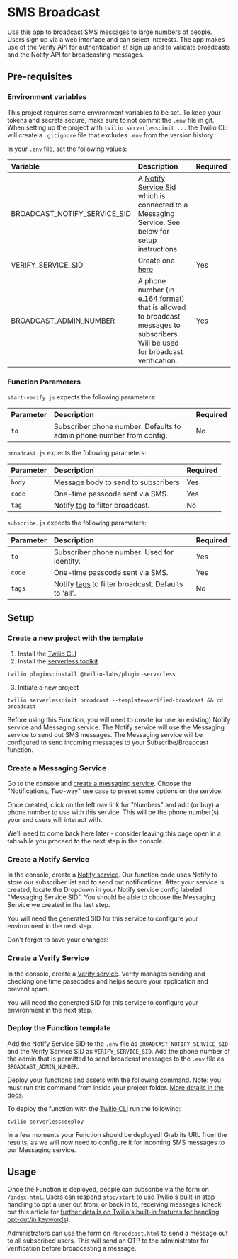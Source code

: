 # SMS Broadcast

Use this app to broadcast SMS messages to large numbers of people. Users sign up via a web interface and can select interests. The app makes use of the Verify API for authentication at sign up and to validate broadcasts and the Notify API for broadcasting messages.

## Pre-requisites

### Environment variables

This project requires some environment variables to be set. To keep your tokens and secrets secure, make sure to not commit the `.env` file in git. When setting up the project with `twilio serverless:init ...` the Twilio CLI will create a `.gitignore` file that excludes `.env` from the version history.

In your `.env` file, set the following values:

| Variable                     | Description                                                                                                                                                       | Required |
| :--------------------------- | :---------------------------------------------------------------------------------------------------------------------------------------------------------------- | :------- |
| BROADCAST_NOTIFY_SERVICE_SID | A [Notify Service Sid](https://www.twilio.com/console/notify/services) which is connected to a Messaging Service. See below for setup instructions      
| VERIFY_SERVICE_SID           | Create one [here](https://www.twilio.com/console/verify/services)                                                                | Yes      |
| BROADCAST_ADMIN_NUMBER       | A phone number (in [e.164 format](https://www.twilio.com/docs/glossary/what-e164)) that is allowed to broadcast messages to subscribers. Will be used for broadcast verification. | Yes      |

### Function Parameters

`start-verify.js` expects the following parameters:

| Parameter      | Description                                 | Required |
| :------------- | :------------------------------------------ | :------- |
| `to`       | Subscriber phone number. Defaults to admin phone number from config. | No  |

`broadcast.js` expects the following parameters:

| Parameter      | Description                                 | Required |
| :------------- | :------------------------------------------ | :------- |
| `body`     | Message body to send to subscribers             | Yes |
| `code`     | One-time passcode sent via SMS.                 | Yes |
| `tag`      | Notify [tag](https://www.twilio.com/docs/notify/api/notification-resource#create-a-notification-resource) to filter broadcast. | No |

`subscribe.js` expects the following parameters:

| Parameter      | Description                                 | Required |
| :------------- | :------------------------------------------ | :------- |
| `to`       | Subscriber phone number. Used for identity.     | Yes |
| `code`     | One-time passcode sent via SMS.                 | Yes |
| `tags`     | Notify [tags](https://www.twilio.com/docs/notify/api/notification-resource#create-a-notification-resource) to filter broadcast. Defaults to 'all'. | No |

## Setup

### Create a new project with the template

1. Install the [Twilio CLI](https://www.twilio.com/docs/twilio-cli/quickstart#install-twilio-cli)
2. Install the [serverless toolkit](https://www.twilio.com/docs/labs/serverless-toolkit/getting-started)

```shell
twilio plugins:install @twilio-labs/plugin-serverless
```

3. Initiate a new project

```
twilio serverless:init broadcast --template=verified-broadcast && cd broadcast
```

Before using this Function, you will need to create (or use an existing) Notify service and Messaging service. The Notify service will use the Messaging service to send out SMS messages. The Messaging service will be configured to send incoming messages to your Subscribe/Broadcast function.

### Create a Messaging Service

Go to the console and [create a messaging service](https://www.twilio.com/console/sms/services). Choose the "Notifications, Two-way" use case to preset some options on the service.

Once created, click on the left nav link for "Numbers" and add (or buy) a phone number to use with this service. This will be the phone number(s) your end users will interact with.

We'll need to come back here later - consider leaving this page open in a tab while you proceed to the next step in the console.

### Create a Notify Service

In the console, create a [Notify service](https://www.twilio.com/console/notify/services). Our function code uses Notify to store our subscriber list and to send out notifications. After your service is created, locate the Dropdown in your Notify service config labeled "Messaging Service SID". You should be able to choose the Messaging Service we created in the last step.

You will need the generated SID for this service to configure your environment in the next step.

Don't forget to save your changes!

### Create a Verify Service

In the console, create a [Verify service](https://www.twilio.com/console/verify/services). Verify manages sending and checking one time passcodes and helps secure your application and prevent spam.

You will need the generated SID for this service to configure your environment in the next step.

### Deploy the Function template

Add the Notify Service SID to the `.env` file as `BROADCAST_NOTIFY_SERVICE_SID` and the Verify Service SID as `VERIFY_SERVICE_SID`. Add the phone number of the admin that is permitted to send broadcast messages to the `.env` file as `BROADCAST_ADMIN_NUMBER`.

Deploy your functions and assets with the following command. Note: you must run this command from inside your project folder. [More details in the docs.](https://www.twilio.com/docs/labs/serverless-toolkit)

To deploy the function with the [Twilio CLI](https://www.twilio.com/docs/twilio-cli/quickstart) run the following:

```
twilio serverless:deploy
```

In a few moments your Function should be deployed! Grab its URL from the results, as we will now need to configure it for incoming SMS messages to our Messaging service.

## Usage

Once the Function is deployed, people can subscribe via the form on `/index.html`. Users can respond `stop/start` to use Twilio's built-in stop handling to opt a user out from, or back in to, receiving messages (check out this article for [further details on Twilio's built-in features for handling opt-out/in keywords](https://support.twilio.com/hc/en-us/articles/223134027-Twilio-support-for-opt-out-keywords-SMS-STOP-filtering-)).

Administrators can use the form on `/broadcast.html` to send a message out to all subscribed users. This will send an OTP to the administrator for verification before broadcasting a message.  
